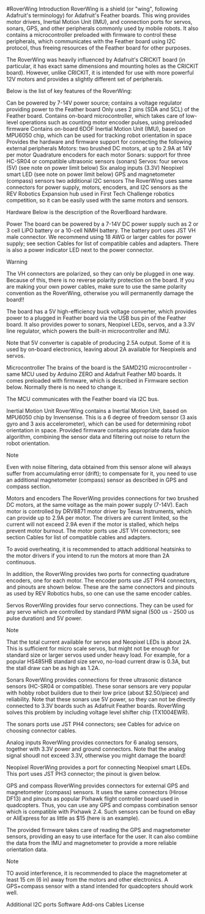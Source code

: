 #RoverWing
Introduction
RoverWing is a shield (or "wing", following Adafruit's terminology) for Adafruit's Feather boards. This wing provides motor drivers, Inertial Motion Unit (IMU), and connection ports for servos, sonars, GPS, and other peripherals commonly used by mobile robots. It also contains a microcontroller preloaded with firmware to control these peripherals, which communicates with the Feather board using I2C protocol, thus freeing resources of the Feather board for other purposes.

The RoverWing was heavily influenced by Adafruit's CRICKIT board (in particular, it has exact same dimensions and mounting holes as the CRICKIT board). However, unlike CRICKIT, it is intended for use with more powerful 12V motors and provides a slightly different set of peripherals.

Below is the list of key features of the RoverWing:

Can be powered by 7-14V power source; contains a voltage regulator providing power to the Feather board
Only uses 2 pins (SDA and SCL) of the Feather board.
Contains on-board microcontroller, which takes care of low-level operations such as counting motor encoder pulses, using preloaded firmware
Contains on-board 6DOF Inertial Motion Unit (IMU), based on MPU6050 chip, which can be used for tracking robot orientation in space
Provides the hardware and firmware support for connecting the following external peripherals
Motors: two brushed DC motors, at up to 2.9A at 14V per motor
Quadrature encoders for each motor
Sonars: support for three HC-SR04 or compatible ultrasonic sensors (sonars)
Servos: four servos (5V) (see note on power limit below)
Six analog inputs (3.3V)
Neopixel smart LED (see note on power limit below)
GPS and magnetometer (compass) sensors
two additional I2C sensors
The RoverWing uses same connectors for power supply, motors, encoders, and I2C sensors as the REV Robotics Expansion hub used in First Tech Challenge robotics competition, so it can be easily used with the same motors and sensors.

Hardware
Below is the description of the RoverBoard hardware.

Power
The board can be powered by a 7-14V DC power supply such as 2 or 3 cell LiPO battery or a 10-cell NiMH battery. The battery port uses JST VH male connector. We recommend using 18 AWG or larger cables for power supply; see section Cables for list of compatible cables and adapters. There is also a power indicator LED next to the power connector.

Warning

The VH connectors are polarized, so they can only be plugged in one way. Because of this, there is no reverse polarity protection on the board. If you are making your own power cables, make sure to use the same polarity convention as the RoverWing, otherwise you will permanently damage the board!!

The board has a 5V high-efficiency buck voltage converter, which provides power to a plugged in Feather board via the USB bus pin of the Feather board. It also provides power to sonars, Neopixel LEDs, servos, and a 3.3V line regulator, which powers the built-in microcontroller and IMU.

Note that 5V converter is capable of producing 2.5A output. Some of it is used by on-board electronics, leaving about 2A available for Neopixels and servos.

Microcontroller
The brains of the board is the SAMD21G microcontroller - same MCU used by Arduino ZERO and Adafruit Feather M0 boards. It comes preloaded with firmware, which is described in Firmware section below. Normally there is no need to change it.

The MCU communicates with the Feather board via I2C bus.

Inertial Motion Unit
RoverWing contains a Inertial Motion Unit, based on MPU6050 chip by Invensense. This is a 6 degree of freedom sensor (3 axis gyro and 3 axis accelerometer), which can be used for determining robot orientation in space. Provided firmware contains appropriate data fusion algorithm, combining the sensor data and filtering out noise to return the robot orientation.

Note

Even with noise filtering, data obtained from this sensor alone will always suffer from accumulating error (drift); to compensate for it, you need to use an additional magnetometer (compass) sensor as described in GPS and compass section.

Motors and encoders
The RoverWing provides connections for two brushed DC motors, at the same voltage as the main power supply (7-14V). Each motor is controlled by DRV8871 motor driver by Texas Instruments, which can provide up to 2.9A per motor. The drivers are current limited, so the current will not exceed 2.9A even if the motor is stalled, which helps prevent motor burnout. The motor ports use JST VH connectors; see section Cables for list of compatible cables and adapters.

To avoid overheating, it is recommended to attach additional heatsinks to the motor drivers if you intend to run the motors at more than 2A continuous.

In addition, the RoverWing provides two ports for connecting quadrature encoders, one for each motor. The encoder ports use JST PH4 connectors, and pinouts are shown below. These are the same connectors and pinouts as used by REV Robotics hubs, so one can use the same encoder cables.

Servos
RoverWing provides four servo connections. They can be used for any servo which are controlled by standard PWM signal (500 us - 2500 us pulse duration) and 5V power.

Note

That the total current available for servos and Neopixel LEDs is about 2A. This is sufficient for micro scale servos, but might not be enough for standard size or larger servos used under heavy load. For example, for a popular HS485HB standard size servo, no-load current draw is 0.3A, but the stall draw can be as high as 1.2A.

Sonars
RoverWing provides connections for three ultrasonic distance sensors (HC-SR04 or compatible). These sonar sensors are very popular with hobby robot builders due to their low price (about $2.50/piece) and reliability. Note that these sonars use 5V power, so they can not be directly connected to 3.3V boards such as Adafruit Feather boards. RoverWing solves this problem by including voltage level shifter chip (TX1004EWR).

The sonars ports use JST PH4 connectors; see Cables for advice on choosing connector cables.

Analog inputs
RoverWing provides connectors for 6 analog sensors, together with 3.3V power and ground connectors. Note that the analog signal shoudl not exceed 3.3V, otherwise you might damage the board!

Neopixel
RoverWing provides a port for connecting Neopixel smart LEDs. This port uses JST PH3 connector; the pinout is given below.

GPS and compass
RoverWing provides connectors for external GPS and magnetometer (compass) sensors. It uses the same connectors (Hirose DF13) and pinouts as popular Pixhawk flight controller board used in quadcopters. Thus, you can use any GPS and compass combination sensor which is compatible with Pixhawk 2.4. Such sensors can be found on eBay or AliExpress for as little as $15 (here is an example).

The provided firmware takes care of reading the GPS and magnetometer sensors, providing an easy to use interface for the user. It can also combine the data from the IMU and magnetometer to provide a more reliable orientation data.

Note

TO avoid interference, it is recommended to place the magnetometer at least 15 cm (6 in) away from the motors and other electronics. A GPS+compass sensor with a stand intended for quadcopters should work well.

Additional I2C ports
Software
Add-ons
Cables
License
